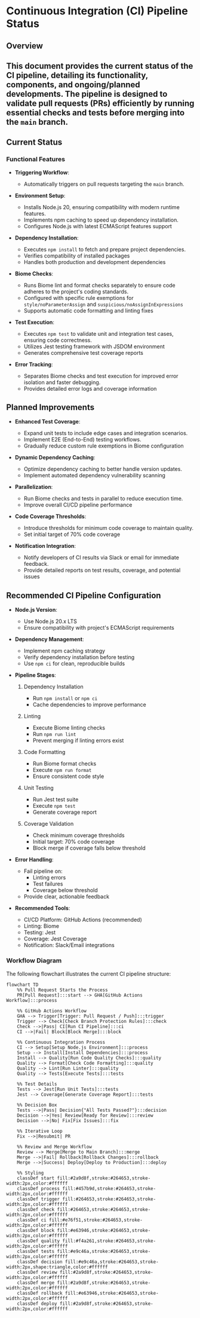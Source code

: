 # Continuous Integration (CI) Pipeline Status
## Overview
This document provides the current status of the CI pipeline, detailing its functionality, components, and ongoing/planned developments. The pipeline is designed to validate pull requests (PRs) efficiently by running essential checks and tests before merging into the `main` branch.
---
## Current Status
### Functional Features
- **Triggering Workflow**:
  - Automatically triggers on pull requests targeting the `main` branch.
  
- **Environment Setup**:
  - Installs Node.js 20, ensuring compatibility with modern runtime features.
  - Implements npm caching to speed up dependency installation.
  - Configures Node.js with latest ECMAScript features support
  
- **Dependency Installation**:
  - Executes `npm install` to fetch and prepare project dependencies.
  - Verifies compatibility of installed packages
  - Handles both production and development dependencies

- **Biome Checks**:
  - Runs Biome lint and format checks separately to ensure code adheres to the project's coding standards.
  - Configured with specific rule exemptions for `style/noParameterAssign` and `suspicious/noAssignInExpressions`
  - Supports automatic code formatting and linting fixes
  
- **Test Execution**:
  - Executes `npm test` to validate unit and integration test cases, ensuring code correctness.
  - Utilizes Jest testing framework with JSDOM environment
  - Generates comprehensive test coverage reports
  
- **Error Tracking**:
  - Separates Biome checks and test execution for improved error isolation and faster debugging.
  - Provides detailed error logs and coverage information

## Planned Improvements
- **Enhanced Test Coverage**:
  - Expand unit tests to include edge cases and integration scenarios.
  - Implement E2E (End-to-End) testing workflows.
  - Gradually reduce custom rule exemptions in Biome configuration
  
- **Dynamic Dependency Caching**:
  - Optimize dependency caching to better handle version updates.
  - Implement automated dependency vulnerability scanning
  
- **Parallelization**:
  - Run Biome checks and tests in parallel to reduce execution time.
  - Improve overall CI/CD pipeline performance
  
- **Code Coverage Thresholds**:
  - Introduce thresholds for minimum code coverage to maintain quality.
  - Set initial target of 70% code coverage
  
- **Notification Integration**:
  - Notify developers of CI results via Slack or email for immediate feedback.
  - Provide detailed reports on test results, coverage, and potential issues

## Recommended CI Pipeline Configuration
- **Node.js Version**:
  - Use Node.js 20.x LTS
  - Ensure compatibility with project's ECMAScript requirements

- **Dependency Management**:
  - Implement npm caching strategy
  - Verify dependency installation before testing
  - Use `npm ci` for clean, reproducible builds

- **Pipeline Stages**:
  1. Dependency Installation
     - Run `npm install` or `npm ci`
     - Cache dependencies to improve performance
  
  2. Linting
     - Execute Biome linting checks
     - Run `npm run lint`
     - Prevent merging if linting errors exist
  
  3. Code Formatting
     - Run Biome format checks
     - Execute `npm run format`
     - Ensure consistent code style

  4. Unit Testing
     - Run Jest test suite
     - Execute `npm test`
     - Generate coverage report

  5. Coverage Validation
     - Check minimum coverage thresholds
     - Initial target: 70% code coverage
     - Block merge if coverage falls below threshold

- **Error Handling**:
  - Fail pipeline on:
    * Linting errors
    * Test failures
    * Coverage below threshold
  - Provide clear, actionable feedback

- **Recommended Tools**:
  - CI/CD Platform: GitHub Actions (recommended)
  - Linting: Biome
  - Testing: Jest
  - Coverage: Jest Coverage
  - Notification: Slack/Email integrations

### Workflow Diagram
The following flowchart illustrates the current CI pipeline structure:


```mermaid
flowchart TD
    %% Pull Request Starts the Process
    PR[Pull Request]:::start --> GHA[GitHub Actions Workflow]:::process

    %% GitHub Actions Workflow
    GHA --> Trigger[Trigger: Pull Request / Push]:::trigger
    Trigger --> Check[Check Branch Protection Rules]:::check
    Check -->|Pass| CI[Run CI Pipeline]:::ci
    CI -->|Fail| Block[Block Merge]:::block

    %% Continuous Integration Process
    CI --> Setup[Setup Node.js Environment]:::process
    Setup --> Install[Install Dependencies]:::process
    Install --> Quality[Run Code Quality Checks]:::quality
    Quality --> Format[Check Code Formatting]:::quality
    Quality --> Lint[Run Linter]:::quality
    Quality --> Tests[Execute Tests]:::tests

    %% Test Details
    Tests --> Jest[Run Unit Tests]:::tests
    Jest --> Coverage[Generate Coverage Report]:::tests

    %% Decision Box
    Tests -->|Pass| Decision{"All Tests Passed?"}:::decision
    Decision -->|Yes| Review[Ready for Review]:::review
    Decision -->|No| Fix[Fix Issues]:::fix

    %% Iterative Loop
    Fix -->|Resubmit| PR

    %% Review and Merge Workflow
    Review --> Merge[Merge to Main Branch]:::merge
    Merge -->|Fail| Rollback[Rollback Changes]:::rollback
    Merge -->|Success| Deploy[Deploy to Production]:::deploy

    %% Styling
    classDef start fill:#2a9d8f,stroke:#264653,stroke-width:2px,color:#ffffff
    classDef process fill:#457b9d,stroke:#264653,stroke-width:2px,color:#ffffff
    classDef trigger fill:#264653,stroke:#264653,stroke-width:2px,color:#ffffff
    classDef check fill:#264653,stroke:#264653,stroke-width:2px,color:#ffffff
    classDef ci fill:#e76f51,stroke:#264653,stroke-width:2px,color:#ffffff
    classDef block fill:#e63946,stroke:#264653,stroke-width:2px,color:#ffffff
    classDef quality fill:#f4a261,stroke:#264653,stroke-width:2px,color:#ffffff
    classDef tests fill:#e9c46a,stroke:#264653,stroke-width:2px,color:#ffffff
    classDef decision fill:#e9c46a,stroke:#264653,stroke-width:2px,shape:triangle,color:#ffffff
    classDef review fill:#2a9d8f,stroke:#264653,stroke-width:2px,color:#ffffff
    classDef merge fill:#2a9d8f,stroke:#264653,stroke-width:2px,color:#ffffff
    classDef rollback fill:#e63946,stroke:#264653,stroke-width:2px,color:#ffffff
    classDef deploy fill:#2a9d8f,stroke:#264653,stroke-width:2px,color:#ffffff
